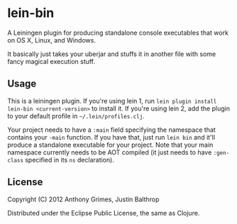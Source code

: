 # lein-bin

A Leiningen plugin for producing standalone console executables that work on OS X, Linux, and Windows.

It basically just takes your uberjar and stuffs it in another file with some fancy magical execution stuff.

## Usage

This is a leiningen plugin. If you're using lein 1, run `lein plugin install lein-bin <current-version>` to install it.
If you're using lein 2, add the plugin to your default profile in `~/.lein/profiles.clj`.

Your project needs to have a `:main` field specifying the namespace that contains your `-main` function.
If you have that, just run `lein bin` and it'll produce a standalone executable for your project. Note that
your main namespace currently needs to be AOT compiled (it just needs to have `:gen-class` specified in its
`ns` declaration).

## License

Copyright (C) 2012 Anthony Grimes, Justin Balthrop

Distributed under the Eclipse Public License, the same as Clojure.
